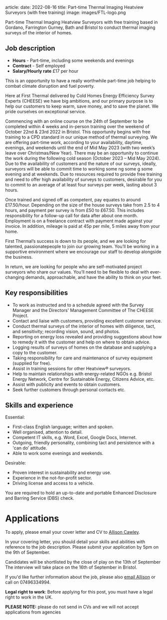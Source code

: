 article:
date: 2022-08-16
title: Part-time Thermal Imaging Heatview Surveyors (with free training)
image: images/FTL-logo.png

<div class="lead">
Part-time Thermal Imaging Heatview Surveyors with free training based in Gordano,
Farrington Gurney, Bath and Bristol to conduct thermal imaging surveys of the interior of homes.
</div>

## Job description

- **Hours** - Part-time, including some weekends and evenings
- **Contract** - Self employed
- **Salary/Hourly rate** £17 per hour

This is an opportunity to have a really worthwhile part-time job helping to
combat climate disruption and fuel poverty.

Here at First Thermal delivered by Cold Homes Energy Efficiency Survey Experts
(CHEESE) we have big ambitions, and our primary purpose is to help our
customers to keep warm, save money, and to save the planet. We pride ourselves
on exceptional service.

Commencing with an online course on the 24th of September to be completed
within 4 weeks and in-person training over the weekend of October 22nd & 23rd
2022 in Bristol. This opportunity begins with free training to a CPD standard
in our unique method of thermal surveying. We are offering part-time work,
according to your availability, daytime, evenings, and weekends until the end
of Mid May 2023 (with two week’s leave over Christmas/New Year). There may be
an opportunity to continue the work during the following cold season (October
2023 – Mid May 2024). Due to the availability of customers and the nature of
our surveys, ideally, surveyors will be able to commit time to working some ng
some g some evening and at weekends. Due to resources required to provide free
training and need to offer high availability of surveys to customers, desirable
for you to commit to an average of at least four surveys per week, lasting
about 3 hours.

Once trained and signed off as competent, pay equates to around £17.50/hour.
Depending on the size of the house surveys take from 2.5 to 4 hours, and
payment per survey is from £50 to £67.50. This includes responsibility for a
follow-up call for data after about one month. Employment is on a freelance
contract with payment made against your invoice. In addition, mileage is paid
at 45p per mile, 5 miles away from your home.

First Thermal’s success is down to its people, and we are looking for talented,
passionatepeople to join our growing team. You’ll be working in a supportive
environment where we encourage our staff to develop alongside the business.

In return, we are looking for people who are self-motivated project surveyors
who share our values. You’ll need to be flexible to deal with ever-changing
demands, approachable, and have the ability to think on your feet.

## Key responsibilities

- To work as instructed and to a schedule agreed with the Survey Manager and the Directors' Management Committee of The CHEESE Project.
- Contact and liaise with customers, providing excellent customer service.
- Conduct thermal surveys of the interior of homes with diligence, tact, and sensitivity; recording vision, sound, and photos.
- Reporting on energy loss revealed and providing suggestions about how to remedy it with the customer and help on where to obtain advice.
- Logging results of surveys of homes on the database and supplying a copy to the customer.
- Taking responsibility for care and maintenance of survey equipment (supplied for free).
- Assist in training sessions for other Heatview® surveyors.
- Help to maintain relationships with energy-related NGOs e.g. Bristol Energy Network, Centre for Sustainable Energy, Citizens Advice, etc.
- Assist with publicity and events to obtain customers.
- Seek further customers through personal contacts etc.

## Skills and experience

Essential:

- First-class English language; written and spoken.
- Well organised, attention to detail.
- Competent IT skills, e.g. Word, Excel, Google Docs, Internet.
- Outgoing, friendly personality, combining tact and persistence with a 'can do’ attitude.
- Able to work some evenings and weekends.

Desirable:

- Proven interest in sustainability and energy use.
- Experience in the not-for-profit sector.
- Driving license and access to a vehicle.

You are required to hold an up-to-date and portable Enhanced Disclosure and
Barring Service (DBS) check.

# Applications

To apply, please email your cover letter and CV to [Allison
Cawley](mailto:allison.cawley@first-thermal.co.uk).

In your covering letter, you should detail your skills and abilities with
reference to the job description. Please submit your application by 5pm on the
9th of September.

Candidates will be shortlisted by the close of play on the 13th of September
The interview will take place on the 16th of September in Bristol.

If you'd like further information about the job, please also
[email Allison](mailto:allison.cawley@first-thermal.co.uk) or call on 07496334994.

**Legal right to work**: Before applying for this post, you must have a legal
right to work in the UK.

**PLEASE NOTE:** please do not send in CVs and we will not accept applications
from agencies
